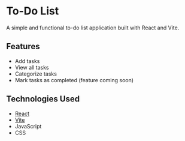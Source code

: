 # To-Do List

A simple and functional to-do list application built with React and Vite.

## Features

- Add tasks
- View all tasks
- Categorize tasks
- Mark tasks as completed (feature coming soon)

## Technologies Used

- [React](https://reactjs.org/)
- [Vite](https://vitejs.dev/)
- JavaScript
- CSS
